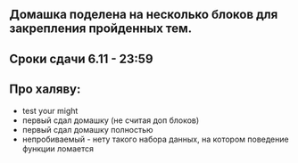 Домашка поделена на несколько блоков для закрепления пройденных тем.
--------------------------
Сроки сдачи 6.11 - 23:59
--------------------------

Про халяву:
--------------------------
* test your might
* первый сдал домашку (не считая доп блоков)
* первый сдал домашку полностью
* непробиваемый - нету такого набора данных, на котором поведение функции ломается

